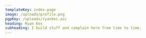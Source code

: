 ```yaml
---
templateKey: index-page
image: /uploads/profile.png
pgpKey: /uploads/ryankes.asc
heading: Ryan Kes
subheading: I build stuff and complain here from time to time.
---
```


